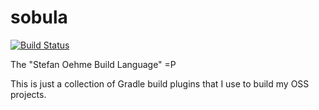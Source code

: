 sobula
======
[![Build Status](https://travis-ci.org/oehme/sobula.svg?branch=master)](https://travis-ci.org/oehme/sobula)

The "Stefan Oehme Build Language" =P

This is just a collection of Gradle build plugins that I use to build my OSS projects.
